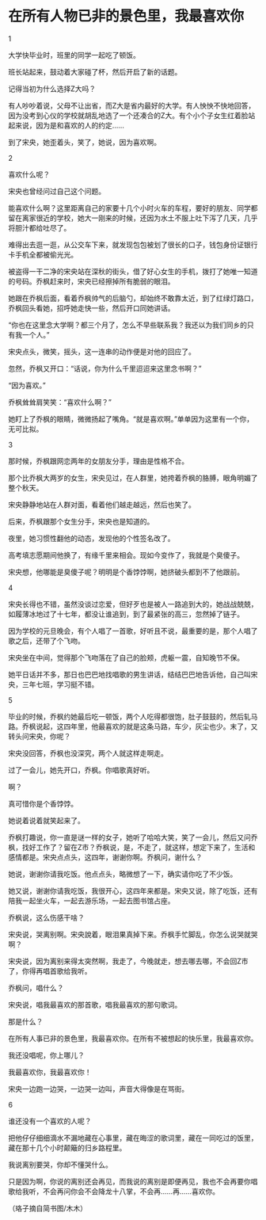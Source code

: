 # 在所有人物已非的景色里，我最喜欢你

1 

大学快毕业时，班里的同学一起吃了顿饭。 

班长站起来，鼓动着大家碰了杯，然后开启了新的话题。 

记得当初为什么选择Z大吗？ 

有人吵吵着说，父母不让出省，而Z大是省内最好的大学。有人怏怏不快地回答，因为没考到心仪的学校就胡乱地选了一个还凑合的Z大。有个小个子女生红着脸站起来说，因为是和喜欢的人的约定…… 

到了宋央，她歪着头，笑了，她说，因为喜欢啊。 

2 

喜欢什么呢？ 

宋央也曾经问过自己这个问题。 

能喜欢什么啊？这里距离自己的家要十几个小时火车的车程，要好的朋友、同学都留在离家很近的学校，她大一刚来的时候，还因为水土不服上吐下泻了几天，几乎将胆汁都给吐尽了。 

难得出去逛一逛，从公交车下来，就发现包包被划了很长的口子，钱包身份证银行卡手机全都被偷光光。 

被盗得一干二净的宋央站在深秋的街头，借了好心女生的手机，拨打了她唯一知道的号码。乔枫赶来时，宋央已经擦掉所有脆弱的眼泪。 

她跟在乔枫后面，看着乔枫帅气的后脑勺，却始终不敢靠太近，到了红绿灯路口，乔枫回头看她，招呼她走快一些，然后开口同她讲话。 

“你也在这里念大学啊？都三个月了，怎么不早些联系我？我还以为我们同乡的只有我一个人。” 

宋央点头，微笑，摇头，这一连串的动作便是对他的回应了。 

忽然，乔枫又开口：“话说，你为什么千里迢迢来这里念书啊？” 

“因为喜欢。” 

乔枫耸耸肩笑笑：“喜欢什么啊？” 

她盯上了乔枫的眼睛，微微扬起了嘴角。“就是喜欢啊。”单单因为这里有一个你，无可比拟。 

3 

那时候，乔枫跟网恋两年的女朋友分手，理由是性格不合。 

那个比乔枫大两岁的女生，宋央见过，在人群里，她挎着乔枫的胳膊，眼角明媚了整个秋天。 

宋央静静地站在人群对面，看着他们越走越远，然后也笑了。 

后来，乔枫跟那个女生分手，宋央也是知道的。 

夜里，她习惯性翻他的动态，发现他的个性签名改了。 

高考填志愿期间他换了，有缘千里来相会。现如今变作了，我就是个臭傻子。 

宋央想，他哪能是臭傻子呢？明明是个香饽饽啊，她挤破头都到不了他跟前。 

4 

宋央长得也不错，虽然没谈过恋爱，但好歹也是被人一路追到大的，她战战兢兢，如履薄冰地过了十七年，都没让谁追到，到了最紧张的高三，忽然掉了链子。 

因为学校的元旦晚会，有个人唱了一首歌，好听且不说，最重要的是，那个人唱了歌之后，还带了个飞吻。 

宋央坐在中间，觉得那个飞吻落在了自己的脸颊，虎躯一震，自知晚节不保。 

她平日话并不多，那日也巴巴地找唱歌的男生讲话，结结巴巴地告诉他，自己叫宋央，三年七班，学习挺不错。 

5 

毕业的时候，乔枫约她最后吃一顿饭，两个人吃得都很饱，肚子鼓鼓的，然后轧马路。乔枫说起，这四年里，他最喜欢的就是这条马路，车少，灰尘也少。末了，又转头问宋央，你呢？ 

宋央没回答，乔枫也没深究，两个人就这样走啊走。 

过了一会儿，她先开口，乔枫。你唱歌真好听。 

啊？ 

真可惜你是个香饽饽。 

她说着说着就笑起来了。 

乔枫打趣说，你一直是谜一样的女子，她听了哈哈大笑，笑了一会儿，然后又问乔枫，找好工作了？留在Z市？乔枫说，是，不走了，就这样，想定下来了，生活和感情都是。宋央点点头，这四年，谢谢你啊。乔枫问，谢什么？ 

她说，谢谢你请我吃饭。他点点头，略微想了一下，确实请你吃了不少饭。 

她又说，谢谢你请我吃饭，我很开心，这四年来都是。宋央又说，除了吃饭，还有陪我一起坐火车，一起去游乐场，一起去图书馆占座。 

乔枫说，这么伤感干啥？ 

宋央说，哭离别啊。宋央說着，眼泪果真掉下来。乔枫手忙脚乱，你怎么说哭就哭啊？ 

宋央说，因为离别来得太突然啊，我走了，今晚就走，想去哪去哪，不会回Z市了，你得再唱首歌给我听。 

乔枫问，唱什么？ 

宋央说，唱我最喜欢的那首歌，唱我最喜欢的那句歌词。 

那是什么？ 

在所有人事已非的景色里，我最喜欢你。在所有不被想起的快乐里，我最喜欢你。 

我还没唱呢，你上哪儿？ 

我最喜欢你，我最喜欢你！ 

宋央一边跑一边哭，一边哭一边叫，声音大得像是在骂街。 

6 

谁还没有一个喜欢的人呢？ 

把他仔仔细细滴水不漏地藏在心事里，藏在晦涩的歌词里，藏在一同吃过的饭里，藏在那十几个小时颠簸的归乡路程里。 

我说离别要哭，你却不懂哭什么。 

只是因为啊，你说的离别还会再见，而我说的离别是即便再见，我也不会再要你唱歌给我听，不会再问你会不会降龙十八掌，不会再……再……喜欢你。 

（珞子摘自简书图/木木）